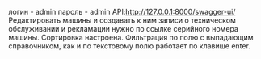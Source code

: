 логин - admin
пароль - admin
API:http://127.0.0.1:8000/swagger-ui/
Редактировать машины и создавать к ним записи о техническом обслуживании и рекламации нужно по ссылке серийного номера машины. Сортировка настроена. Фильтрация по полю с выпадающим справочником, как и по текстовому полю работает по клавише enter. 
